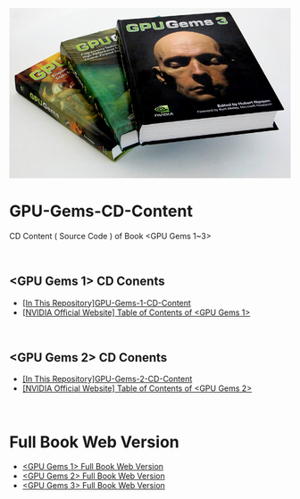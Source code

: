 ![](Media/cover.jpg)

# GPU-Gems-CD-Content

CD Content ( Source Code ) of Book <GPU Gems 1~3>

<br>


## <GPU Gems 1> CD Conents

 - [ [In This Repository]GPU-Gems-1-CD-Content](/GPU-Gems-1-CD-Content/)
 - [ [NVIDIA Official Website] Table of Contents of <GPU Gems 1> ](http://http.download.nvidia.com/developer/GPU_Gems/CD_Image/Index.html)

<br>

## <GPU Gems 2> CD Conents
 - [ [In This Repository]GPU-Gems-2-CD-Content](/GPU-Gems-2-CD-Content/)
 - [ [NVIDIA Official Website] Table of Contents of <GPU Gems 2> ](http://download.nvidia.com/developer/GPU_Gems_2/CD/Index.html)


<br>

# <GPU Gems> Full Book Web Version

- [<GPU Gems 1> Full Book Web Version](https://developer.nvidia.com/gpugems/GPUGems/gpugems_pref01.html)
- [<GPU Gems 2> Full Book Web Version](https://developer.nvidia.com/gpugems/GPUGems2/gpugems2_inside_front_cover.html)
- [<GPU Gems 3> Full Book Web Version](https://developer.nvidia.com/gpugems/GPUGems3/gpugems3_pref01.html)



